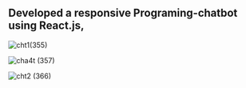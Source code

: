 ## Developed a responsive Programing-chatbot using React.js,

![cht1(355)](https://github.com/Virang007/programingChatbot/assets/104147123/1b81db35-bb27-4f00-8b2f-948120f48090)

![cha4t (357)](https://github.com/Virang007/programingChatbot/assets/104147123/2a84bc64-121f-4a5d-af0d-4c5ed9b90b3e)

![cht2 (366)](https://github.com/Virang007/programingChatbot/assets/104147123/1f75693e-68eb-4e9e-9a2a-cdcfed45fb84)






